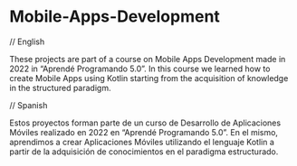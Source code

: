 # Mobile-Apps-Development

// English

These projects are part of a course on Mobile Apps Development made in 2022 in “Aprendé Programando 5.0”. In this course we learned how to create Mobile Apps using Kotlin starting from the acquisition of knowledge in the structured paradigm.

// Spanish

Estos proyectos forman parte de un curso de Desarrollo de Aplicaciones Móviles realizado en 2022 en “Aprendé Programando 5.0”. En el mismo, aprendimos a crear Aplicaciones Móviles utilizando el lenguaje Kotlin a partir de la adquisición de conocimientos en el paradigma estructurado.
